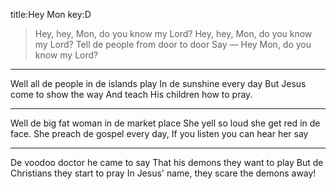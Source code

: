title:Hey Mon
key:D
>Hey, hey, Mon, do you know my Lord? 
Hey, hey, Mon, do you know my Lord? 
Tell de people from door to door 
Say — Hey Mon, do you know my Lord?

---
Well all de people in de islands play 
In de sunshine every day
But Jesus come to show the way 
And teach His children how to pray.

---

Well de big fat woman in de market place 
She yell so loud she get red in de face. 
She preach de gospel every day,
If you listen you can hear her say

---
De voodoo doctor he came to say
That his demons they want to play
But de Christians they start to pray
In Jesus' name, they scare the demons away!
